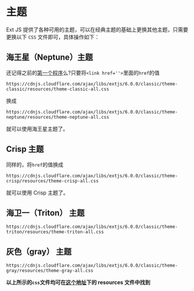 # 主题
Ext JS 提供了各种可用的主题，可以在经典主题的基础上更换其他主题，只需要更换以下 `CSS` 文件即可，具体操作如下：
## 海王星（Neptune）主题
还记得之前的[第一个程序](https://github.com/jianxinliu/translate-Ext-JS-tutorials/blob/master/6-First-Program/6.md)么?只要将`<link href=''>`里面的`href`的值

    https://cdnjs.cloudflare.com/ajax/libs/extjs/6.0.0/classic/theme-classic/resources/theme-classic-all.css
    
换成

    https://cdnjs.cloudflare.com/ajax/libs/extjs/6.0.0/classic/theme-neptune/resources/theme-neptune-all.css
    
就可以使用海王星主题了。
## Crisp 主题
同样的，将`href`的值换成

    https://cdnjs.cloudflare.com/ajax/libs/extjs/6.0.0/classic/theme-crisp/resources/theme-crisp-all.css
    
就可以使用 Crisp 主题了。
## 海卫一（Triton） 主题

    https://cdnjs.cloudflare.com/ajax/libs/extjs/6.0.0/classic/theme-triton/resources/theme-triton-all.css
    
## 灰色（gray） 主题

    https://cdnjs.cloudflare.com/ajax/libs/extjs/6.0.0/classic/theme-gray/resources/theme-gray-all.css
    
    
**以上所示的`css`文件均可在[这个地址](https://github.com/jianxinliu/translate-Ext-JS-tutorials/tree/master/Ext-JS-Environment-setup/ExtJs4.2)下的 resources 文件中找到**
